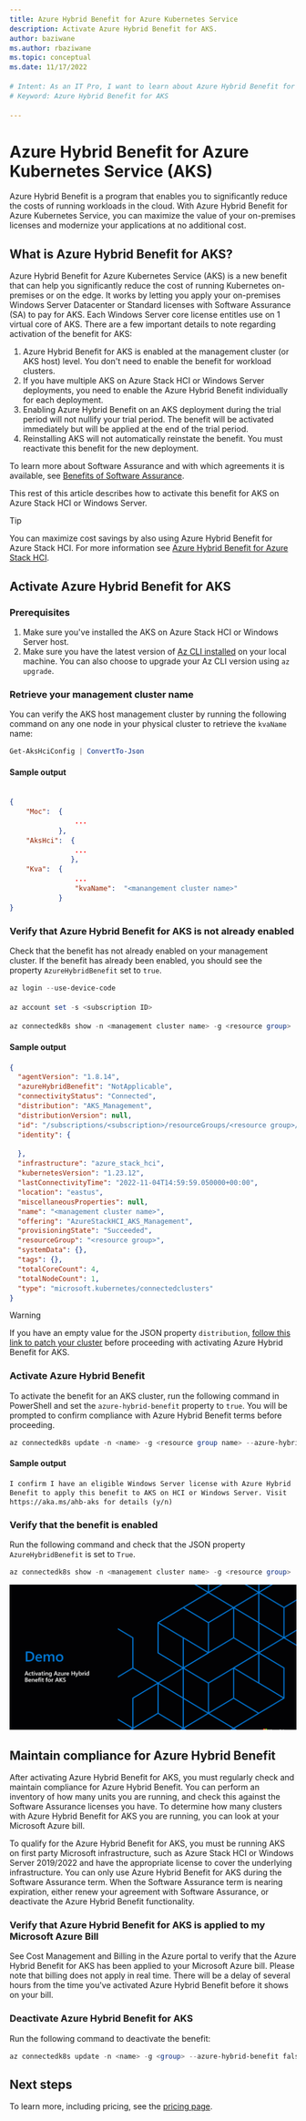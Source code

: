 ```yaml
---
title: Azure Hybrid Benefit for Azure Kubernetes Service
description: Activate Azure Hybrid Benefit for AKS.
author: baziwane
ms.author: rbaziwane
ms.topic: conceptual
ms.date: 11/17/2022

# Intent: As an IT Pro, I want to learn about Azure Hybrid Benefit for AKS.   
# Keyword: Azure Hybrid Benefit for AKS

---
```


# Azure Hybrid Benefit for Azure Kubernetes Service (AKS)

Azure Hybrid Benefit is a program that enables you to significantly reduce the costs of running workloads in the cloud. With Azure Hybrid Benefit for Azure Kubernetes Service, you can maximize the value of your on-premises licenses and modernize your applications at no additional cost.

## What is Azure Hybrid Benefit for AKS?

Azure Hybrid Benefit for Azure Kubernetes Service (AKS) is a new benefit that can help you significantly reduce the cost of running Kubernetes on-premises or on the edge. It works by letting you apply your on-premises Windows Server Datacenter or Standard licenses with Software Assurance (SA) to pay for AKS. Each Windows Server core license entitles use on 1 virtual core of AKS. There are a few important details to note regarding activation of the benefit for AKS:

1. Azure Hybrid Benefit for AKS is enabled at the management cluster (or AKS host) level. You don't need to enable the benefit for workload clusters.
2. If you have multiple AKS on Azure Stack HCI or Windows Server deployments, you need to enable the Azure Hybrid Benefit individually for each deployment.
3. Enabling Azure Hybrid Benefit on an AKS deployment during the trial period will not nullify your trial period. The benefit will be activated immediately but will be applied at the end of the trial period.
4. Reinstalling AKS will not automatically reinstate the benefit. You must reactivate this benefit for the new deployment.

To learn more about Software Assurance and with which agreements it is available, see [Benefits of Software Assurance](https://www.microsoft.com/licensing/licensing-programs/software-assurance-by-benefits).

This rest of this article describes how to activate this benefit for AKS on Azure Stack HCI or Windows Server.

> [!TIP]
> You can maximize cost savings by also using Azure Hybrid Benefit for Azure Stack HCI. For more information see [Azure Hybrid Benefit for Azure Stack HCI](/azure-stack/hci/concepts/azure-hybrid-benefit).

## Activate Azure Hybrid Benefit for AKS

### Prerequisites

1. Make sure you've installed the AKS on Azure Stack HCI or Windows Server host.
2. Make sure you have the latest version of [Az CLI installed](/cli/azure/install-azure-cli) on your local machine. You can also choose to upgrade your Az CLI version using `az upgrade`.

### Retrieve your management cluster name

You can verify the AKS host management cluster by running the following command on any one node in your physical cluster to retrieve the `kvaName` name:

```PowerShell
Get-AksHciConfig | ConvertTo-Json
```

#### Sample output

```json

{
    "Moc":  {
                ...
            },
    "AksHci":  {
                ...    
               },
    "Kva":  {
                ...
                "kvaName":  "<manangement cluster name>"
            }
}

```

### Verify that Azure Hybrid Benefit for AKS is not already enabled

Check that the benefit has not already enabled on your management cluster. If the benefit has already been enabled, you should see the property `AzureHybridBenefit` set to `true`.

```powershell
az login --use-device-code

az account set -s <subscription ID>

az connectedk8s show -n <management cluster name> -g <resource group> 
```

#### Sample output

```json
{
  "agentVersion": "1.8.14",
  "azureHybridBenefit": "NotApplicable",
  "connectivityStatus": "Connected",
  "distribution": "AKS_Management",
  "distributionVersion": null,
  "id": "/subscriptions/<subscription>/resourceGroups/<resource group>/providers/Microsoft.Kubernetes/connectedClusters/<cluster name>",
  "identity": {

  },
  "infrastructure": "azure_stack_hci",
  "kubernetesVersion": "1.23.12",
  "lastConnectivityTime": "2022-11-04T14:59:59.050000+00:00",
  "location": "eastus",
  "miscellaneousProperties": null,
  "name": "<management cluster name>",
  "offering": "AzureStackHCI_AKS_Management",
  "provisioningState": "Succeeded",
  "resourceGroup": "<resource group>",
  "systemData": {},
  "tags": {},
  "totalCoreCount": 4,
  "totalNodeCount": 1,
  "type": "microsoft.kubernetes/connectedclusters"
}
```

> [!WARNING]
> If you have an empty value for the JSON property `distribution`, [follow this link to patch your cluster](https://github.com/Azure/aks-hybrid/issues/270) before proceeding with activating Azure Hybrid Benefit for AKS.

### Activate Azure Hybrid Benefit

To activate the benefit for an AKS cluster, run the following command in PowerShell and set the `azure-hybrid-benefit` property to `true`. You will be prompted to confirm compliance with Azure Hybrid Benefit terms before proceeding.

```powershell
az connectedk8s update -n <name> -g <resource group name> --azure-hybrid-benefit true 
```

#### Sample output

```shell
I confirm I have an eligible Windows Server license with Azure Hybrid Benefit to apply this benefit to AKS on HCI or Windows Server. Visit https://aka.ms/ahb-aks for details (y/n)
```

### Verify that the benefit is enabled

Run the following command and check that the JSON property `AzureHybridBenefit` is set to  `True`.

```powershell
az connectedk8s show -n <management cluster name> -g <resource group> 
```

![Screenshot of activating Azure Hybrid Benefit for AKS.](media/concepts/aks-azurehybridbenefit.gif)

## Maintain compliance for Azure Hybrid Benefit

After activating Azure Hybrid Benefit for AKS, you must regularly check and maintain compliance for Azure Hybrid Benefit. You can perform an inventory of how many units you are running, and check this against the Software Assurance licenses you have. To determine how many clusters with Azure Hybrid Benefit for AKS you are running, you can look at your Microsoft Azure bill.

To qualify for the Azure Hybrid Benefit for AKS, you must be running AKS on first party Microsoft infrastructure, such as Azure Stack HCI or Windows Server 2019/2022 and have the appropriate license to cover the underlying infrastructure. You can only use Azure Hybrid Benefit for AKS during the Software Assurance term. When the Software Assurance term is nearing expiration, either renew your agreement with Software Assurance, or deactivate the Azure Hybrid Benefit functionality.

### Verify that Azure Hybrid Benefit for AKS is applied to my Microsoft Azure Bill

See Cost Management and Billing in the Azure portal to verify that the Azure Hybrid Benefit for AKS has been applied to your Microsoft Azure bill. Please note that billing does not apply in real time. There will be a delay of several hours from the time you've activated Azure Hybrid Benefit before it shows on your bill.

### Deactivate Azure Hybrid Benefit for AKS

Run the following command to deactivate the benefit:

```powershell
az connectedk8s update -n <name> -g <group> --azure-hybrid-benefit false 
```

## Next steps

To learn more, including pricing, see the [pricing page](pricing.md).
